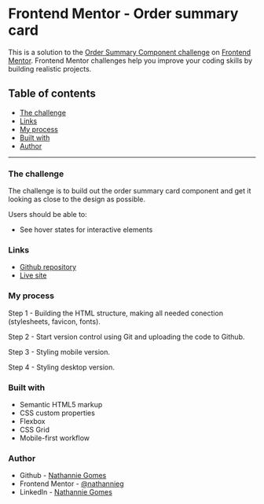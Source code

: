 # Frontend Mentor - Order summary card

This is a solution to the [Order Summary Component challenge](https://www.frontendmentor.io/challenges/order-summary-component-QlPmajDUj/hub/order-summary-component-ABv5YjFB8) on [Frontend Mentor](https://www.frontendmentor.io). Frontend Mentor challenges help you improve your coding skills by building realistic projects.

## Table of contents

- [The challenge](#the-challenge)
- [Links](#links)
- [My process](#my-process)
- [Built with](#built-with)
- [Author](#author)

---

### The challenge

The challenge is to build out the order summary card component and get it looking as close to the design as possible.

Users should be able to:

- See hover states for interactive elements

### Links

- [Github repository]()
- [Live site]()

### My process

Step 1 - Building the HTML structure, making all needed conection (stylesheets, favicon, fonts).

Step 2 - Start version control using Git and uploading the code to Github.

Step 3 - Styling mobile version.

Step 4 - Styling desktop version.

### Built with

- Semantic HTML5 markup
- CSS custom properties
- Flexbox
- CSS Grid
- Mobile-first workflow

### Author

- Github - [Nathannie Gomes](https://github.com/nathannieg)
- Frontend Mentor - [@nathannieg](https://www.frontendmentor.io/profile/nathannieg)
- LinkedIn - [Nathannie Gomes](https://www.linkedin.com/in/nathanniegomes/)
